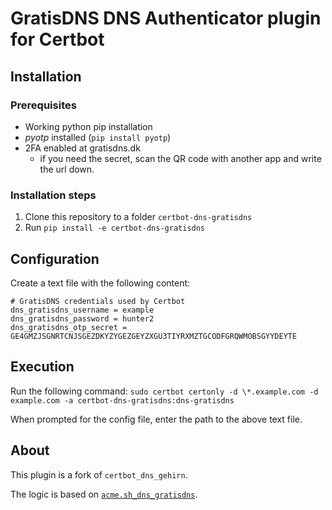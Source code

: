 # GratisDNS DNS Authenticator plugin for Certbot

## Installation

### Prerequisites
* Working python pip installation
* *pyotp* installed (`pip install pyotp`)
* 2FA enabled at gratisdns.dk
  * if you need the secret, scan the QR code with another app and write the url down.

### Installation steps

1. Clone this repository to a folder `certbot-dns-gratisdns`
1. Run `pip install -e certbot-dns-gratisdns`

## Configuration

Create a text file with the following content:

```
# GratisDNS credentials used by Certbot
dns_gratisdns_username = example
dns_gratisdns_password = hunter2
dns_gratisdns_otp_secret = GE4GMZJSGNRTCNJSGEZDKYZYGEZGEYZXGU3TIYRXMZTGCODFGRQWMOBSGYYDEYTE
```
## Execution

Run the following command: `sudo certbot certonly -d \*.example.com -d example.com -a certbot-dns-gratisdns:dns-gratisdns`

When prompted for the config file, enter the path to the above text file.

## About

This plugin is a fork of `certbot_dns_gehirn`.

The logic is based on [`acme.sh_dns_gratisdns`](https://github.com/zylopfa/acme.sh_dns_gratisdns).

